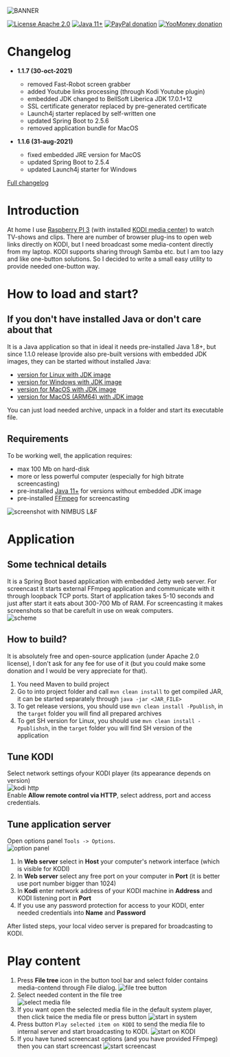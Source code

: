 ![BANNER](assets/github-social-preview.png)

[![License Apache 2.0](https://img.shields.io/badge/license-Apache%20License%202.0-green.svg)](http://www.apache.org/licenses/LICENSE-2.0)
[![Java 11+](https://img.shields.io/badge/java-11%2b-green.svg)](https://bell-sw.com/pages/downloads/#/java-11-lts)
[![PayPal donation](https://img.shields.io/badge/donation-PayPal-cyan.svg)](https://www.paypal.com/cgi-bin/webscr?cmd=_s-xclick&hosted_button_id=AHWJHJFBAWGL2)
[![YooMoney donation](https://img.shields.io/badge/donation-Yoo.money-blue.svg)](https://yoomoney.ru/to/41001158080699)

# Changelog

- __1.1.7 (30-oct-2021)__
  - removed Fast-Robot screen grabber
  - added Youtube links processing (through Kodi Youtube plugin)
  - embedded JDK changed to BellSoft Liberica JDK 17.0.1+12
  - SSL certificate generator replaced by pre-generated certificate 
  - Launch4j starter replaced by self-written one
  - updated Spring Boot to 2.5.6
  - removed application bundle for MacOS

- __1.1.6 (31-aug-2021)__
  - fixed embedded JRE version for MacOS
  - updated Spring Boot to 2.5.4
  - updated Launch4j starter for Windows

[Full changelog](changelog.txt)

# Introduction

At home I use [Raspberry PI 3](https://www.raspberrypi.org/products/raspberry-pi-3-model-b/) (with installed [KODI media center](https://kodi.tv/)) to watch TV-shows and clips. There are number of browser plug-ins to open web links directly on KODI, but I need broadcast some media-content directly from my laptop. KODI supports sharing through Samba etc. but I am too lazy and like one-button solutions. So I decided to write a small easy utility to provide needed one-button way.

# How to load and start?

## If you don't have installed Java or don't care about that

It is a Java application so that in ideal it needs pre-installed Java 1.8+, but since 1.1.0 release Iprovide also pre-built versions with embedded JDK images, they can be started without installed Java:
 - [version for Linux with JDK image](https://github.com/raydac/ravikoodi-server/releases/download/1.1.7/ravikoodi-app-1.1.7-linux-jdk.tar.gz)
 - [version for Windows with JDK image](https://github.com/raydac/ravikoodi-server/releases/download/1.1.7/ravikoodi-app-1.1.7-windows-jdk.zip)
 - [version for MacOS with JDK image](https://github.com/raydac/ravikoodi-server/releases/download/1.1.7/ravikoodi-app-1.1.7-macos-jdk.zip)
 - [version for MacOS (ARM64) with JDK image](https://github.com/raydac/ravikoodi-server/releases/download/1.1.7/ravikoodi-1.1.7-macos-arm64-jdk.zip)

You can just load needed archive, unpack in a folder and start its executable file.

## Requirements

To be working well, the application requires:
 - max 100 Mb on hard-disk
 - more or less powerful computer (especially for high bitrate screencasting)
 - pre-installed [Java 11+](https://bell-sw.com/) for versions without embedded JDK image
 - pre-installed [FFmpeg](https://www.ffmpeg.org/) for screencasting

![screenshot with NIMBUS L&F](assets/screenshot.png)   

# Application

## Some technical details
It is a Spring Boot based application with embedded Jetty web server. For screencast it starts external FFmpeg application and communicate with it through loopback TCP ports. Start of application takes 5-10 seconds and just after start it eats about 300-700 Mb of RAM. For screencasting it makes screenshots so that be carefult in use on weak computers.   
![scheme](assets/architecture.png)

## How to build?
It is absolutely free and open-source application (under Apache 2.0 license), I don't ask for any fee for use of it (but you could make some donation and I would be very appreciate for that).
1. You need Maven to build project
2. Go to into project folder and call `mvn clean install` to get compiled JAR, it can be started separately through `java -jar <JAR_FILE>`
3. To get release versions, you should use `mvn clean install -Ppublish`, in the `target` folder you will find all prepared archives
4. To get SH version for Linux, you should use `mvn clean install -Ppublishsh`, in the `target` folder you will find SH version of the application

## Tune KODI
Select network settings ofyour KODI player (its appearance depends on version)   
![kodi http](assets/kodi_settings.png)   
Enable __Allow remote control via HTTP__, select address, port and access credentials.

## Tune application server

Open options panel `Tools -> Options`.   
![option panel](assets/optionspanel.png)
1. In __Web server__ select in __Host__ your computer's network interface (which is visible for KODI)
2. In __Web server__ select any free port on your computer in __Port__ (it is better use port number bigger than 1024)
3. In __Kodi__ enter network address of your KODI machine in __Address__ and KODI listening port in __Port__
4. If you use any password protection for access to your KODI, enter needed credentials into __Name__ and __Password__

After listed steps, your local video server is prepared for broadcasting to KODI.

# Play content
1. Press __File tree__ icon in the button tool bar and select folder contains media-contend through File dialog.
![file tree button](assets/tool_folders.png)
2. Select needed content in the file tree   
![select media file](assets/tree_selected_content.png)
3. If you want open the selected media file in the default system player, then click twice the media file or press button
![start in system](assets/tool_system_play.png)
4. Press button `Play selected item on KODI` to send the media file to internal server and start broadcasting to KODI.
![start on KODI](assets/tool_play_on_kodi.png)
5. If you have tuned screencast options (and you have provided FFmpeg) then you can start screencast
![start screencast](assets/tool_play_screencast.png)  
